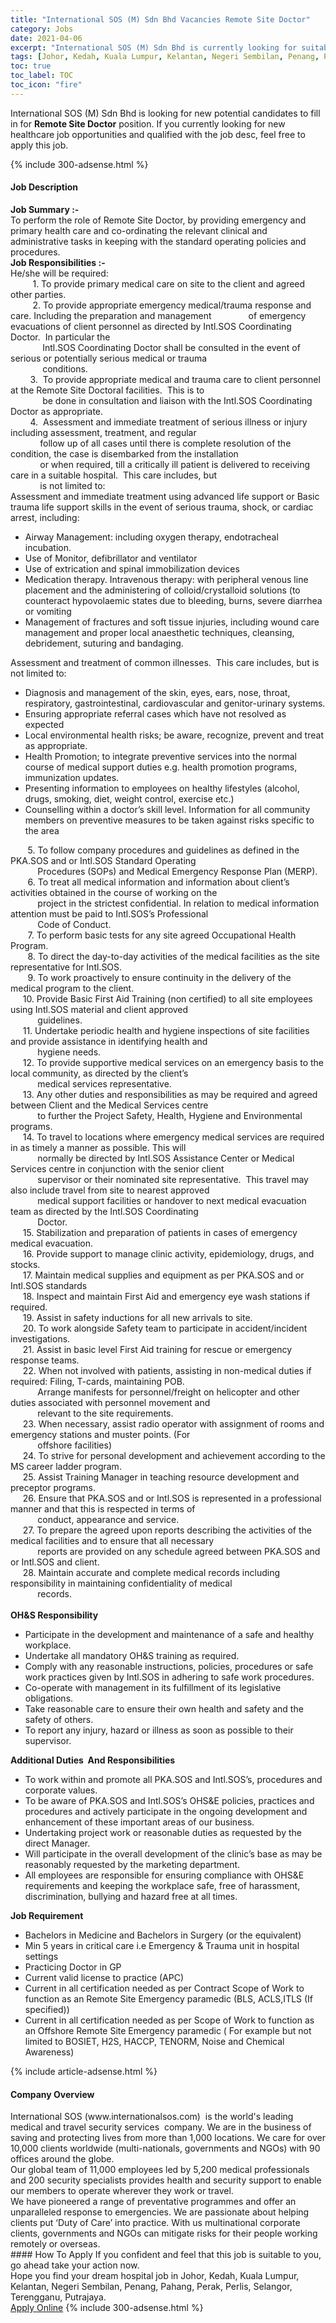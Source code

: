 ```yaml
---
title: "International SOS (M) Sdn Bhd Vacancies Remote Site Doctor" 
category: Jobs 
date: 2021-04-06 
excerpt: "International SOS (M) Sdn Bhd is currently looking for suitable person to fill in the Remote Site Doctor which positioned at Johor, Kedah, Kuala Lumpur, Kelantan, Negeri Sembilan, Penang, Pahang, Perak, Perlis, Selangor, Terengganu, Putrajaya" 
tags: [Johor, Kedah, Kuala Lumpur, Kelantan, Negeri Sembilan, Penang, Pahang, Perak, Perlis, Selangor, Terengganu, Putrajaya] 
toc: true 
toc_label: TOC 
toc_icon: "fire" 
--- 
```


<p>International SOS (M) Sdn Bhd is looking for new potential candidates to fill in for <b>Remote Site Doctor</b> position. If you currently looking for new healthcare job opportunities and qualified with the job desc, feel free to apply this job.
</p>{% include 300-adsense.html %} 
<div><div><h4>Job Description</h4></div><div><div><span><div><div><strong>Job Summary :-</strong></div><div>To perform the role of Remote Site Doctor, by providing emergency and primary health care and co-ordinating the relevant clinical and administrative tasks in keeping with the standard operating policies and procedures.</div><div><strong>Job Responsibilities :-</strong></div><div><div>He/she will be required:&#160;</div><div>&#160; &#160; &#160; &#160; &#160;1. To provide primary medical care on site to the client and agreed other parties.</div><div>&#160; &#160; &#160; &#160; &#160;2. To provide appropriate emergency medical/trauma response and care. Including the preparation and management&#160; &#160; &#160; &#160; &#160; &#160; &#160; &#160;of emergency evacuations of client personnel as directed by Intl.SOS Coordinating Doctor.&#160; In particular the</div><div>&#160; &#160; &#160; &#160; &#160; &#160; &#160;Intl.SOS Coordinating Doctor shall be consulted in the event of serious or potentially serious medical or trauma</div><div>&#160; &#160; &#160; &#160; &#160; &#160; &#160;conditions.</div><div>&#160; &#160; &#160; &#160; 3.&#160; To provide appropriate medical and trauma care to client personnel at the Remote Site Doctoral facilities.&#160; This is to</div><div>&#160; &#160; &#160; &#160; &#160; &#160; &#160;be done in consultation and liaison with the Intl.SOS Coordinating Doctor as appropriate.</div><div>&#160; &#160; &#160; &#160; 4.&#160; Assessment and immediate treatment of serious illness or injury including assessment, treatment, and regular&#160;</div><div>&#160; &#160; &#160; &#160; &#160; &#160; follow up of all cases until there is complete resolution of the condition, the case is disembarked from the installation</div><div>&#160; &#160; &#160; &#160; &#160; &#160; or when required, till a critically ill patient is delivered to receiving care in a suitable hospital.&#160; This care includes, but&#160;</div><div>&#160; &#160; &#160; &#160; &#160; &#160; is not limited to:</div></div><div>Assessment and immediate treatment using advanced life support or Basic trauma life support skills in the event of serious trauma, shock, or cardiac arrest, including:</div><ul><li>Airway Management: including oxygen therapy, endotracheal incubation.</li><li>Use of Monitor, defibrillator and ventilator</li><li>Use of extrication and spinal immobilization devices</li><li>Medication therapy. Intravenous therapy: with peripheral venous line placement and the administering of colloid/crystalloid solutions (to counteract hypovolaemic states due to bleeding, burns, severe diarrhea or vomiting</li><li>Management of fractures and soft tissue injuries, including wound care management and proper local anaesthetic techniques, cleansing, debridement, suturing and bandaging.</li></ul><div>Assessment and treatment of common illnesses.&#160; This care includes, but is not limited to:</div><ul><li>Diagnosis and management of the skin, eyes, ears, nose, throat, respiratory, gastrointestinal, cardiovascular and genitor-urinary systems.</li><li>Ensuring appropriate referral cases which have not resolved as expected</li><li>Local environmental health risks; be aware, recognize, prevent and treat as appropriate.</li><li>Health Promotion; to integrate preventive services into the normal course of medical support duties e.g. health promotion programs, immunization updates.</li><li>Presenting information to employees on healthy lifestyles (alcohol, drugs, smoking, diet, weight control, exercise etc.)</li><li>Counselling within a doctor&#8217;s skill level. Information for all community members on preventive measures to be taken against risks specific to the area</li></ul><div><div>&#160; &#160; &#160; &#160;5. To follow company procedures and guidelines as defined in the PKA.SOS and or Intl.SOS Standard Operating&#160; &#160; &#160; &#160; &#160;</div><div>&#160; &#160; &#160; &#160; &#160; &#160;Procedures (SOPs) and Medical Emergency Response Plan (MERP).</div><div>&#160; &#160; &#160; &#160;6. To treat all medical information and information about client&#8217;s activities obtained in the course of working on the</div><div>&#160; &#160; &#160; &#160; &#160; &#160;project in the strictest confidential. In relation to medical information attention must be paid to Intl.SOS&#8217;s Professional</div><div>&#160; &#160; &#160; &#160; &#160; &#160;Code of Conduct.</div><div>&#160; &#160; &#160; &#160;7. To perform basic tests for any site agreed Occupational Health Program.</div><div>&#160; &#160; &#160; &#160;8. To direct the day-to-day activities of the medical facilities as the site representative for Intl.SOS.</div>&#160; &#160; &#160; &#160;9. To work proactively to ensure continuity in the delivery of the medical program to the client.<div>&#160; &#160; &#160;10. Provide Basic First Aid Training (non certified) to all site employees using Intl.SOS material and client approved&#160;</div><div>&#160; &#160; &#160; &#160; &#160; &#160;guidelines.</div><div>&#160; &#160; &#160;11. Undertake periodic health and hygiene inspections of site facilities and provide assistance in identifying health and</div><div>&#160; &#160; &#160; &#160; &#160; &#160;hygiene needs.</div><div>&#160; &#160; &#160;12. To provide supportive medical services on an emergency basis to the local community, as directed by the client&#8217;s</div><div>&#160; &#160; &#160; &#160; &#160; &#160;medical services representative.</div><div>&#160; &#160; &#160;13. Any other duties and responsibilities as may be required and agreed between Client and the Medical Services centre</div><div>&#160; &#160; &#160; &#160; &#160; &#160;to further the Project Safety, Health, Hygiene and Environmental programs.</div><div>&#160; &#160; &#160;14. To travel to locations where emergency medical services are required in as timely a manner as possible. This will</div><div>&#160; &#160; &#160; &#160; &#160; &#160;normally be directed by Intl.SOS Assistance Center or Medical Services centre in conjunction with the senior client</div><div>&#160; &#160; &#160; &#160; &#160; &#160;supervisor or their nominated site representative.&#160; This travel may also include travel from site to nearest approved</div><div>&#160; &#160; &#160; &#160; &#160; &#160;medical support facilities or handover to next medical evacuation team as directed by the Intl.SOS Coordinating</div><div>&#160; &#160; &#160; &#160; &#160; &#160;Doctor.</div>&#160; &#160; &#160;15. Stabilization and preparation of patients in cases of emergency medical evacuation.<div>&#160; &#160; &#160;16. Provide support to manage clinic activity, epidemiology, drugs, and stocks.</div>&#160; &#160; &#160;17. Maintain medical supplies and equipment as per PKA.SOS and or Intl.SOS standards<div>&#160; &#160; &#160;18. Inspect and maintain First Aid and emergency eye wash stations if required.</div>&#160; &#160; &#160;19. Assist in safety inductions for all new arrivals to site.<div>&#160; &#160; &#160;20. To work alongside Safety team to participate in accident/incident investigations.</div>&#160; &#160; &#160;21. Assist in basic level First Aid training for rescue or emergency response teams.<div>&#160; &#160; &#160;22. When not involved with patients, assisting in non-medical duties if required: Filing, T-cards, maintaining POB.</div><div>&#160; &#160; &#160; &#160; &#160; &#160;Arrange manifests for personnel/freight on helicopter and other duties associated with personnel movement and&#160;</div><div>&#160; &#160; &#160; &#160; &#160; &#160;relevant to the site requirements.</div><div>&#160; &#160; &#160;23. When necessary, assist radio operator with assignment of rooms and emergency stations and muster points. (For</div><div>&#160; &#160; &#160; &#160; &#160; &#160;offshore facilities)</div><div>&#160; &#160; &#160;24. To strive for personal development and achievement according to the MS career ladder program.</div>&#160; &#160; &#160;25. Assist Training Manager in teaching resource development and preceptor programs.<div>&#160; &#160; &#160;26. Ensure that PKA.SOS and or Intl.SOS is represented in a professional manner and that this is respected in terms of&#160;</div><div>&#160; &#160; &#160; &#160; &#160; &#160;conduct, appearance and service.</div><div>&#160; &#160; &#160;27. To prepare the agreed upon reports describing the activities of the medical facilities and to ensure that all necessary</div><div>&#160; &#160; &#160; &#160; &#160; &#160;reports are provided on any schedule agreed between PKA.SOS and or Intl.SOS and client.</div><div>&#160; &#160; &#160;28. Maintain accurate and complete medical records including responsibility in maintaining confidentiality of medical</div><div>&#160; &#160; &#160; &#160; &#160; &#160;records.<br>&#160;</div><div><strong>OH&amp;S Responsibility</strong></div></div><ul><li>Participate in the development and maintenance of a safe and healthy workplace.</li><li>Undertake all mandatory OH&amp;S training as required.</li><li>Comply with any reasonable instructions, policies, procedures or safe work practices given by Intl.SOS in adhering to safe work procedures.</li><li>Co-operate with management in its fulfillment of its legislative obligations.</li><li>Take reasonable care to ensure their own health and safety and the safety of others.</li><li>To report any injury, hazard or illness as soon as possible to their supervisor.</li></ul><div><strong>Additional Duties&#160; And Responsibilities</strong></div><ul><li>To work within and promote all PKA.SOS and Intl.SOS&#8217;s, procedures and corporate values.</li><li>To be aware of PKA.SOS and Intl.SOS&#8217;s OHS&amp;E policies, practices and procedures and actively participate in the ongoing development and enhancement of these important areas of our business.</li><li>Undertaking project work or reasonable duties as requested by the direct Manager.</li><li>Will participate in the overall development of the clinic&#8217;s base as may be reasonably requested by the marketing department.</li><li>All employees are responsible for ensuring compliance with OHS&amp;E requirements and keeping the workplace safe, free of harassment, discrimination, bullying and hazard free at all times.</li></ul><div><strong>Job Requirement</strong></div><ul><li>Bachelors in Medicine and Bachelors in Surgery (or the equivalent)</li><li>Min 5 years in critical care i.e Emergency &amp; Trauma unit in hospital settings</li><li>Practicing Doctor in GP</li><li>Current valid license to practice (APC)</li><li>Current in all certification needed as per Contract Scope of Work to function as an Remote Site Emergency paramedic (BLS, ACLS,ITLS (If specified))</li><li>Current in all certification needed as per Scope of Work to function as an Offshore Remote Site Emergency paramedic ( For example but not limited to BOSIET, H2S, HACCP, TENORM, Noise and Chemical Awareness)</li></ul></div></span></div></div></div> 
{% include article-adsense.html %} 
<div><div><h4>Company Overview</h4></div><div><div><span><div><div>
<div>
<div>
			International SOS (www.internationalsos.com)&#160; is the world's leading medical and travel security services&#160; company. We are in the business of saving and protecting lives from more than 1,000 locations. We care for over 10,000 clients worldwide (multi-nationals, governments and NGOs) with 90 offices around the globe.</div>
<div>
			Our global team of 11,000 employees led by 5,200 medical professionals and 200 security specialists provides health and security support to enable our members to operate wherever they work or travel.</div>
<div>
			We have pioneered a range of preventative programmes and offer an unparalleled response to emergencies. We are passionate about helping clients put &#8216;Duty of Care&#8217; into practice. With us multinational corporate clients, governments and NGOs can mitigate risks for their people working remotely or overseas.</div>
</div>
</div></div></span></div></div></div> 
#### How To Apply 
If you confident and feel that this job is suitable to you, go ahead take your action now. <br/> 
Hope you find your dream hospital job in Johor, Kedah, Kuala Lumpur, Kelantan, Negeri Sembilan, Penang, Pahang, Perak, Perlis, Selangor, Terengganu, Putrajaya. <br/> 
<a href="https://www.jobstreet.com.my/en/job/remote-site-doctor-4523953?jobId=jobstreet-my-job-4523953" class="btn btn--warning" target="_blank" rel="nofollow noopenner">Apply Online</a> 
{% include 300-adsense.html %} 